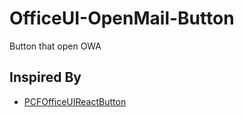 # OfficeUI-OpenMail-Button

Button that open OWA

## Inspired By

* [PCFOfficeUIReactButton](https://github.com/Ramakrishnan24689/PCFOfficeUIReactButton*)
